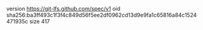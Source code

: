 version https://git-lfs.github.com/spec/v1
oid sha256:ba3ff493c1f3f4c849d56f5ee2df0962cd13d9e9fa1c65816a84c1524471935c
size 417
